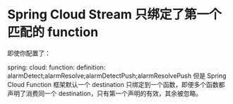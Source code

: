 


# Spring Cloud Stream 只绑定了第一个匹配的 function

即使你配置了：

spring:
cloud:
function:
definition: alarmDetect;alarmResolve;alarmDetectPush;alarmResolvePush
但是 Spring Cloud Function 框架默认一个 destination 只绑定到一个函数，即便多个函数都声明了消费同一个 destination，只有第一个声明的有效，其余被忽略。